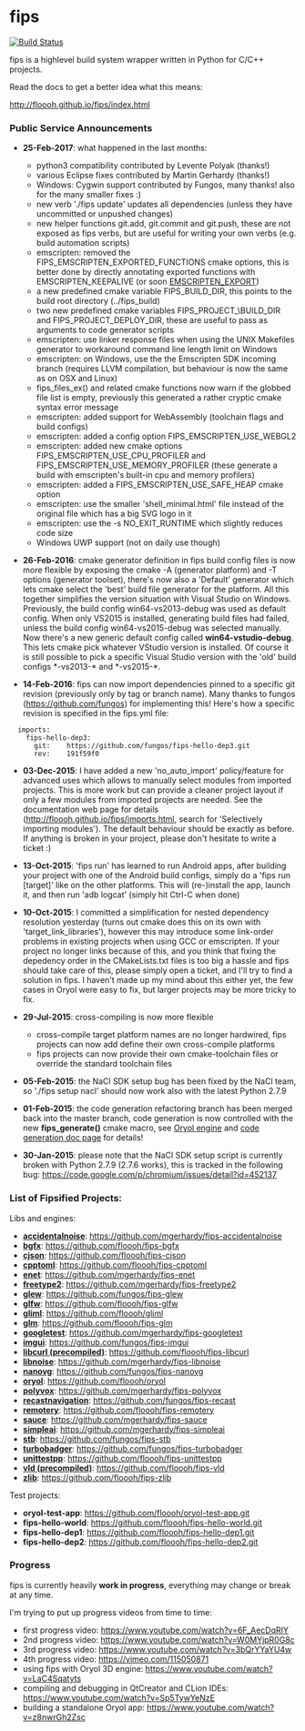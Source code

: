 fips
====

[![Build Status](https://travis-ci.org/floooh/fips.svg?branch=master)](https://travis-ci.org/floooh/fips)

fips is a highlevel build system wrapper written in Python for C/C++ projects.

Read the docs to get a better idea what this means:

http://floooh.github.io/fips/index.html

### Public Service Announcements

- **25-Feb-2017**: what happened in the last months:
  - python3 compatibility contributed by Levente Polyak (thanks!)
  - various Eclipse fixes contributed by Martin Gerhardy (thanks!)
  - Windows: Cygwin support contributed by Fungos, many thanks! also 
    for the many smaller fixes :)
  - new verb './fips update' updates all dependencies (unless
    they have uncommitted or unpushed changes)
  - new helper functions git.add, git.commit and git.push,
    these are not exposed as fips verbs, but are useful
    for writing your own verbs (e.g. build automation scripts)
  - emscripten: removed the FIPS\_EMSCRIPTEN\_EXPORTED\_FUNCTIONS
    cmake options, this is better done by directly annotating
    exported functions with EMSCRIPTEN_KEEPALIVE (or soon
    [EMSCRIPTEN_EXPORT](https://github.com/kripken/emscripten/pull/4977))
  - a new predefined cmake variable FIPS\_BUILD\_DIR, this points
    to the build root directory (../fips\_build)
  - two new predefined cmake variables FIPS\_PROJECT_\BUILD\_DIR
    and FIPS\_PROJECT\_DEPLOY\_DIR, these are useful to pass
    as arguments to code generator scripts
  - emscripten: use linker response files when using the UNIX
    Makefiles generator to workaround command line length limit 
    on Windows
  - emscripten: on Windows, use the the Emscripten SDK incoming
    branch (requires LLVM compilation, but behaviour is now the
    same as on OSX and Linux)
  - fips\_files\_ex() and related cmake functions now warn if 
    the globbed file list is empty, previously this generated
    a rather cryptic cmake syntax error message
  - emscripten: added support for WebAssembly (toolchain flags 
    and build configs)
  - emscripten: added a config option FIPS\_EMSCRIPTEN\_USE\_WEBGL2
  - emscripten: added new cmake options 
    FIPS\_EMSCRIPTEN\_USE\_CPU\_PROFILER and 
    FIPS\_EMSCRIPTEN\_USE\_MEMORY\_PROFILER (these generate a build
    with emscripten's built-in cpu and memory profilers)
  - emscripten: added a FIPS\_EMSCRIPTEN\_USE\_SAFE\_HEAP cmake option
  - emscripten: use the smaller 'shell\_minimal.html' file instead
    of the original file which has a big SVG logo in it
  - emscripten: use the -s NO\_EXIT\_RUNTIME which slightly 
    reduces code size 
  - Windows UWP support (not on daily use though)

- **26-Feb-2016**: cmake generator definition in fips build config files
is now more flexible by exposing the cmake -A (generator platform) 
and -T options (generator toolset), there's now also a 'Default' generator
which lets cmake select the 'best' build file generator for the platform. All this
together simplifies the version situation with Visual Studio on Windows. 
Previously, the build config win64-vs2013-debug was used as default config.
When only VS2015 is installed, generating build files had failed, unless
the build config win64-vs2015-debug was selected manually. Now there's
a new generic default config called **win64-vstudio-debug**. This lets
cmake pick whatever VStudio version is installed. Of course it is still
possible to pick a specific Visual Studio version with the 'old' build
configs \*-vs2013-\* and \*-vs2015-\*.

- **14-Feb-2016**: fips can now import dependencies pinned to a specific git
  revision (previously only by tag or branch name). Many thanks to fungos
  (https://github.com/fungos) for implementing this! Here's how a specific
  revision is specified in the fips.yml file:
```
  imports:
    fips-hello-dep3:
      git:    https://github.com/fungos/fips-hello-dep3.git
      rev:    191f59f0
```
- **03-Dec-2015**: I have added a new 'no\_auto\_import' policy/feature for
  advanced uses which allows to manually select modules from imported 
  projects. This is more work but can provide a cleaner project layout
  if only a few modules from imported projects are needed. See the
  documentation web page for details (http://floooh.github.io/fips/imports.html, 
  search for 'Selectively importing modules'). The default behaviour should
  be exactly as before. If anything is broken in your project, please
  don't hesitate to write a ticket :)

- **13-Oct-2015**: 'fips run' has learned to run Android apps, after building
  your project with one of the Android build configs, simply do a 
  'fips run [target]' like on the other platforms. This will (re-)install
  the app, launch it, and then run 'adb logcat' (simply hit Ctrl-C when done)

- **10-Oct-2015**: I committed a simplification for nested dependency
  resolution yesterday (turns out cmake does this on its own with
  'target_link_libraries'), however this may introduce some link-order problems
  in existing projects when using GCC or emscripten. If your project no longer
  links because of this, and you think that fixing the depedency order in the
  CMakeLists.txt files is too big a hassle and fips should take care of this,
  please simply open a ticket, and I'll try to find a solution in fips. I
  haven't made up my mind about this either yet, the few cases in Oryol were
  easy to fix, but larger projects may be more tricky to fix.

- **29-Jul-2015**: cross-compiling is now more flexible
    * cross-compile target platform names are no longer hardwired, fips
      projects can now add define their own cross-compile platforms
    * fips projects can now provide their own cmake-toolchain files or override
      the standard toolchain files

- **05-Feb-2015**: the NaCl SDK setup bug has been fixed by the NaCl team, so
  './fips setup nacl' should now work also with the latest Python 2.7.9

- **01-Feb-2015**: the code generation refactoring branch has been merged back
  into the master branch, code generation is now controlled with the new
  **fips_generate()** cmake macro, see [Oryol
  engine](https://github.com/floooh/oryol) and [code generation doc
  page](http://floooh.github.io/fips/codegen.html) for details!

- **30-Jan-2015**: please note that the NaCl SDK setup script is currently
  broken with Python 2.7.9 (2.7.6 works), this is tracked in the following bug:
  https://code.google.com/p/chromium/issues/detail?id=452137  

### List of Fipsified Projects:

Libs and engines:

- **[accidentalnoise](https://code.google.com/p/accidental-noise-library/)**: https://github.com/mgerhardy/fips-accidentalnoise
- **[bgfx](https://github.com/bkaradzic/bgfx)**: https://github.com/floooh/fips-bgfx
- **[cjson](http://cjson.sourceforge.net/)**: https://github.com/floooh/fips-cjson
- **[cpptoml](https://github.com/skystrife/cpptoml)**: https://github.com/floooh/fips-cpptoml
- **[enet](https://github.com/lsalzman/enet)**: https://github.com/mgerhardy/fips-enet
- **[freetype2](http://git.savannah.gnu.org/cgit/freetype/freetype2.git/)**: https://github.com/mgerhardy/fips-freetype2
- **[glew](https://github.com/nigels-com/glew)**: https://github.com/fungos/fips-glew
- **[glfw](https://github.com/glfw/glfw)**: https://github.com/floooh/fips-glfw
- **[gliml](https://github.com/floooh/gliml)**: https://github.com/floooh/gliml
- **[glm](https://github.com/g-truc/glm)**: https://github.com/floooh/fips-glm
- **[googletest](https://code.google.com/p/googletest/)**: https://github.com/mgerhardy/fips-googletest
- **[imgui](https://github.com/ocornut/imgui)**: https://github.com/fungos/fips-imgui
- **[libcurl (precompiled)](http://curl.haxx.se/libcurl/)**: https://github.com/floooh/fips-libcurl
- **[libnoise](https://github.com/qknight/libnoise)**: https://github.com/mgerhardy/fips-libnoise
- **[nanovg](https://github.com/memononen/nanovg)**: https://github.com/fungos/fips-nanovg
- **[oryol](http://floooh.github.io/oryol/)**: https://github.com/floooh/oryol
- **[polyvox](https://bitbucket.org/volumesoffun/polyvox.git)**: https://github.com/mgerhardy/fips-polyvox
- **[recastnavigation](https://github.com/memononen/recastnavigation)**: https://github.com/fungos/fips-recast
- **[remotery](https://github.com/Celtoys/Remotery)**: https://github.com/floooh/fips-remotery
- **[sauce](https://github.com/phs/sauce)**: https://github.com/mgerhardy/fips-sauce
- **[simpleai](https://github.com/mgerhardy/simpleai)**: https://github.com/mgerhardy/fips-simpleai
- **[stb](https://github.com/nothings/stb)**: https://github.com/fungos/fips-stb
- **[turbobadger](https://github.com/fruxo/turbobadger)**: https://github.com/fungos/fips-turbobadger
- **[unittestpp](https://github.com/unittest-cpp/unittest-cpp)**: https://github.com/floooh/fips-unittestpp
- **[vld (precompiled)](https://github.com/KindDragon/vld)**: https://github.com/floooh/fips-vld
- **[zlib](http://www.zlib.net/)**: https://github.com/floooh/fips-zlib

Test projects:

- **oryol-test-app**:     https://github.com/floooh/oryol-test-app.git
- **fips-hello-world**:   https://github.com/floooh/fips-hello-world.git
- **fips-hello-dep1**:    https://github.com/floooh/fips-hello-dep1.git
- **fips-hello-dep2**:    https://github.com/floooh/fips-hello-dep2.git

### Progress

fips is currently heavily **work in progress**, everything may change or
break at any time.

I'm trying to put up progress videos from time to time:

- first progress video: https://www.youtube.com/watch?v=6F_AecDqRIY
- 2nd progress video: https://www.youtube.com/watch?v=W0MYjpR0G8c
- 3rd progress video: https://www.youtube.com/watch?v=3bQrYYaYU4w
- 4th progress video: https://vimeo.com/115050871
- using fips with Oryol 3D engine: https://www.youtube.com/watch?v=LaC4Sqatyts
- compiling and debugging in QtCreator and CLion IDEs: https://www.youtube.com/watch?v=Sp5TywYeNzE
- building a standalone Oryol app: https://www.youtube.com/watch?v=z8nwrGh2Zsc

